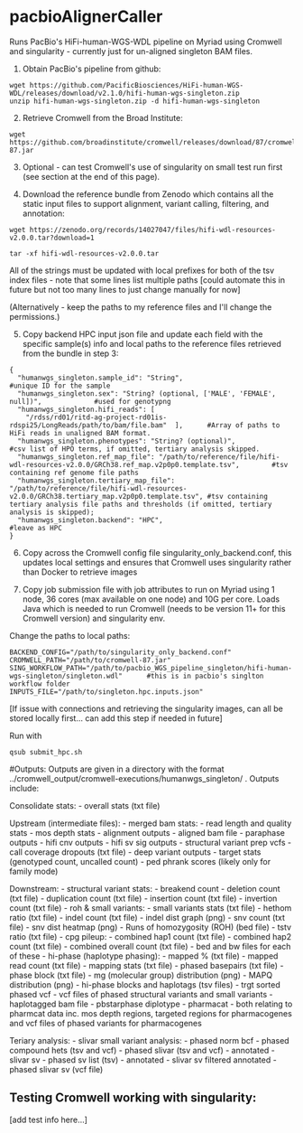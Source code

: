 # pacbioAlignerCaller
Runs PacBio's HiFi-human-WGS-WDL pipeline on Myriad using Cromwell and singularity - currently just for un-aligned singleton BAM files.

1) 	Obtain PacBio's pipeline from github:

  ```
  wget https://github.com/PacificBiosciences/HiFi-human-WGS-WDL/releases/download/v2.1.0/hifi-human-wgs-singleton.zip
  unzip hifi-human-wgs-singleton.zip -d hifi-human-wgs-singleton
  ```

2) 	Retrieve Cromwell from the Broad Institute:

  ```
  wget https://github.com/broadinstitute/cromwell/releases/download/87/cromwell-87.jar
  ```

3) 	Optional - can test Cromwell's use of singularity on small test run first (see section at the end of this page).


4) 	Download the reference bundle from Zenodo which contains all the static input files to support alignment, variant calling, filtering, and annotation:

  ```
  wget https://zenodo.org/records/14027047/files/hifi-wdl-resources-v2.0.0.tar?download=1
  
  tar -xf hifi-wdl-resources-v2.0.0.tar
  ```
  
  All of the <prefix> strings must be updated with local prefixes for both of the tsv index files - note that some lines list multiple paths [could automate this in future but not too many lines to just change manually for now]

  (Alternatively - keep the paths to my reference files and I'll change the permissions.)

  5)	Copy backend HPC input json file and update each field with the specific sample(s) info and local paths to the reference files retrieved from the bundle in step 3:

```
{
  "humanwgs_singleton.sample_id": "String",   											#unique ID for the sample
  "humanwgs_singleton.sex": "String? (optional, ['MALE', 'FEMALE', null])",  			#used for genotypng
  "humanwgs_singleton.hifi_reads": [
    "/rdss/rd01/ritd-ag-project-rd01is-rdspi25/LongReads/path/to/bam/file.bam"  ],    	#Array of paths to HiFi reads in unaligned BAM format.
  "humanwgs_singleton.phenotypes": "String? (optional)", 								#csv list of HPO terms, if omitted, tertiary analysis skipped.
  "humanwgs_singleton.ref_map_file": "/path/to/reference/file/hifi-wdl-resources-v2.0.0/GRCh38.ref_map.v2p0p0.template.tsv",   		#tsv containing ref genome file paths
  "humanwgs_singleton.tertiary_map_file": "/path/to/reference/file/hifi-wdl-resources-v2.0.0/GRCh38.tertiary_map.v2p0p0.template.tsv", #tsv containing tertiary analysis file paths and thresholds (if omitted, tertiary analysis is skipped);
  "humanwgs_singleton.backend": "HPC",													#leave as HPC
}
```

6)	Copy across the Cromwell config file singularity_only_backend.conf, this updates local settings and ensures that Cromwell uses singularity rather than Docker to retrieve images

7)	Copy job submission file with job attributes to run on Myriad using 1 node, 36 cores (max available on one node) and 10G per core. Loads Java which is needed to run Cromwell (needs to be version 11+ for this Cromwell version) and singularity env. 

Change the paths to local paths:

```
BACKEND_CONFIG="/path/to/singularity_only_backend.conf"
CROMWELL_PATH="/path/to/cromwell-87.jar"
SING_WORKFLOW_PATH="/path/to/pacbio_WGS_pipeline_singleton/hifi-human-wgs-singleton/singleton.wdl"		#this is in pacbio's singlton workflow folder 
INPUTS_FILE="/path/to/singleton.hpc.inputs.json"
```

[If issue with connections and retrieving the singularity images, can all be stored locally first... can add this step if needed in future]

Run with 
```
qsub submit_hpc.sh
```


#Outputs:
Outputs are given in a directory with the format ../cromwell_output/cromwell-executions/humanwgs_singleton/<workflow-id> . Outputs include:

Consolidate stats:
	- overall stats (txt file)

Upstream (intermediate files):
	- merged bam stats:
		- read length and quality stats
	- mos depth stats
	- alignment outputs
		- aligned bam file
	- paraphase outputs
	- hifi cnv outputs
	- hifi sv sig outputs
	- structural variant prep vcfs
	- call coverage dropouts (txt file)
	- deep variant outputs
	- target stats (genotyped count, uncalled count)
	- ped phrank scores (likely only for family mode)

Downstream:
	- structural variant stats:
		- breakend count
		- deletion count (txt file)
		- duplication count (txt file)
		- insertion count (txt file)
		- invertion count (txt file)
	- roh & small variants:
		- small variants stats (txt file)
		- hethom ratio (txt file)
		- indel count (txt file)
		- indel dist graph (png)
		- snv count (txt file)
		- snv dist heatmap (png)
		- Runs of homozygosity (ROH) (bed file)
		- tstv ratio (txt file)
	- cpg pileup:
		- combined hap1 count (txt file)
		- combined hap2 count (txt file)
		- combined overall count (txt file)
		- bed and bw files for each of these
	- hi-phase (haplotype phasing):
		- mapped % (txt file)
		- mapped read count (txt file)
		- mapping stats (txt file)
		- phased basepairs (txt file)
		- phase block (txt file)
		- mg (molecular group) distribution (png)
		- MAPQ distribution (png)
		- hi-phase blocks and haplotags (tsv files)
		- trgt sorted phased vcf
		- vcf files of phased structural variants and small variants
		- haplotagged bam file
	- pbstarphase diplotype
	- pharmacat
		- both relating to pharmcat data inc. mos depth regions, 
			targeted regions for pharmacogenes and vcf files 
			of phased variants for pharmacogenes 

Teriary analysis:
	- slivar small variant analysis:
		- phased norm bcf
		- phased compound hets (tsv and vcf)
		- phased slivar (tsv and vcf) - annotated
	- slivar sv
		- phased sv list (tsv) - annotated
	- slivar sv filtered annotated
		- phased slivar sv (vcf file)


## Testing Cromwell working with singularity:
[add test info here…]

